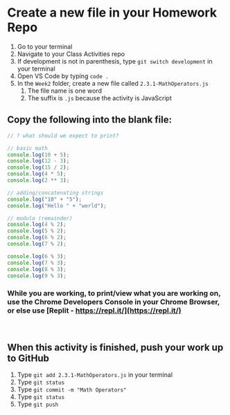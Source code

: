 # Create a new file in your Homework Repo

1. Go to your terminal
2. Navigate to your Class Activities repo
3. If development is not in parenthesis, type `git switch development` in your terminal
4. Open VS Code by typing `code .`
5. In the `Week2` folder, create a new file called `2.3.1-MathOperators.js`
    1. The file name is one word
    2. The suffix is `.js` because the activity is JavaScript

## Copy the following into the blank file:

```javascript
// ? what should we expect to print?

// basic math
console.log(10 + 5);
console.log(12 - 3);
console.log(15 / 2);
console.log(4 * 5);
console.log(2 ** 3);

// adding/concatenating strings
console.log("10" + "5");
console.log("Hello " + "world");

// modulo (remainder)
console.log(4 % 2);
console.log(5 % 2);
console.log(6 % 2);
console.log(7 % 2);

console.log(6 % 3);
console.log(7 % 3);
console.log(8 % 3);
console.log(9 % 3);
```

### While you are working, to print/view what you are working on, use the Chrome Developers Console in your Chrome Browser, or else use [Replit - https://repl.it/](https://repl.it/)

<br>

## When this activity is finished, push your work up to GitHub

1. Type `git add 2.3.1-MathOperators.js` in your terminal
2. Type `git status`
3. Type `git commit -m "Math Operators"`
4. Type `git status`
5. Type `git push`
